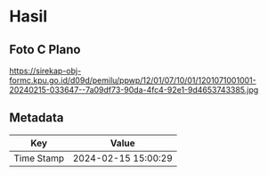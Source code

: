 # Hasil

## Foto C Plano

https://sirekap-obj-formc.kpu.go.id/d09d/pemilu/ppwp/12/01/07/10/01/1201071001001-20240215-033647--7a09df73-90da-4fc4-92e1-9d4653743385.jpg


## Metadata

| Key        | Value               |
| ---------- | ------------------- |
| Time Stamp | 2024-02-15 15:00:29 |



